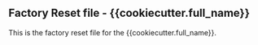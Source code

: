## Factory Reset file - {{cookiecutter.full_name}}

This is the factory reset file for the {{cookiecutter.full_name}}.